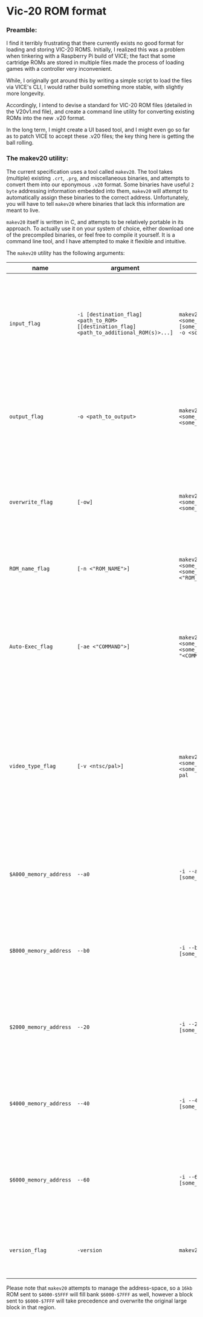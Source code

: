 # Vic-20 ROM format

### Preamble:
I find it terribly frustrating that there currently exists no good format for loading and storing VIC-20 ROMS.
Initially, I realized this was a problem when tinkering with a Raspberry Pi build of VICE; the fact that some 
cartridge ROMs are stored in multiple files made the process of loading games with a controller very inconvenient.
  
While, I originally got around this by writing a simple script to load the files via VICE's CLI, I would rather 
build something more stable, with slightly more longevity.

Accordingly, I intend to devise a standard for VIC-20 ROM files (detailed in the V20v1.md file), and create a command line utility
for converting existing ROMs into the new .v20 format.
  
In the long term, I might create a UI based tool,
and I might even go so far as to patch VICE to accept these .v20 files; the key thing here is getting the ball rolling.

### The makev20 utility:
The current specification uses a tool called `makev20`. The tool takes (multiple) existing `.crt`, `.prg`, and miscellaneous binaries, and attempts to convert them into our eponymous `.v20` format. Some binaries have useful `2 byte` addressing information embedded into them, `makev20` will attempt to automatically assign these binaries to the correct address. Unfortunately, you will have to tell `makev20` where binaries that lack this information are meant to live.



`makev20` itself is written in C, and attempts to be relatively portable in its approach. To actually use it on your system of choice, either download one of the precompiled binaries, or feel free to compile it yourself. It is a command line tool, and I have attempted to make it flexible and intuitive.


The `makev20` utility has the following arguments:

| name | argument | example | description | note|
|------|----------|---------|-------------|-----|
| `input_flag` |`-i [destination_flag] <path_to_ROM> [[destination_flag] <path_to_additional_ROM(s)>...]` | `makev20 -i <some_input_path> [some_other_input_path] -o <some_output_path>` | The `-i` flag denotes input files and is immediately followed by the space-separated list of paths to ROM files that you are using. | requires a corresponding `-o` flag to convert ROMs. |
| `output_flag` |`-o <path_to_output>` | `makev20 -i <some_input_path> -o <some_output_path>` | The `-o` flag denotes your output destination, it is immediately followed by a path to the exported file. | requires a corresponding `-i` flag to convert ROMs.|
| `overwrite_flag` |`[-ow]` | `makev20 -i <some_input_path> -o <some_output_path> -ow` | The `-ow` flag forces `makev20` to write a new file to the specified location, even if it overwrites an existing file. | can only be performed on conversion operations. |
| `ROM_name_flag` | `[-n <"ROM_NAME">]` | `makev20 -i <some_input_path> -o <some_output_path> -n <"ROM_NAME">` | The `-n` flag allows you to specify a name for the ROM. | At most 32 ASCII characters (anything more will be truncated). |
| `Auto-Exec_flag` | `[-ae <"COMMAND">]` | `makev20 -i <some_input_path> -o <some_output_path> -ae "<COMMAND>"` | The `-ae` flag allows you to specify a command to be executed on boot; this is very useful for games like the Scott Adam's Adventure series. | At most 22 ASCII characters long (will be truncated). |
| `video_type_flag` | `[-v <ntsc/pal>]` | `makev20 -i <some_input_path> -o <some_output_path> -v pal` | While most ROMs seem fairly platform agnostic, there are a few that rely on the different timings, it makes sense then, to allow a ROM to track its own video mode. | defaults to ntsc if not set. |
| | | | | |
| | | | | |
| `$A000_memory_address` |`--a0` | `-i --a0 <path_to_ROM> [some_other_path]` | The `--a0` destination flag causes the input source file to be loaded at the memory location `$A000` | `$A000` is the auto-load location. |
| `$B000_memory_address` |`--b0` | `-i --b0 <path_to_ROM> [some_other_path]` | The `--b0` destination flag causes the input source file to be loaded at the memory location `$B000` | `$B000` can only fit a `4kb` block.|
| `$2000_memory_address` |`--20` | `-i --20 <path_to_ROM> [some_other_path]` | The `--20` destination flag causes the input source file to be loaded at the memory location `$2000` | |
| `$4000_memory_address` |`--40` | `-i --40 <path_to_ROM> [some_other_path]` | The `--40` destination flag causes the input source file to be loaded at the memory location `$4000` | |
| `$6000_memory_address` |`--60` | `-i --60 <path_to_ROM> [some_other_path]` | The `--60` destination flag causes the input source file to be loaded at the memory location `$6000` | |
| | | | | |
| | | | | |
| `version_flag` | `-version` | `makev20 -version` | The `-version` flag displays the version number of the current installation. | |

Please note that `makev20` attempts to manage the address-space, so a `16kb` ROM sent to `$4000-$5FFF` will fill bank `$6000-$7FFF` as well, however a block sent to `$6000-$7FFF` will take precedence and overwrite the original large block in that region.

